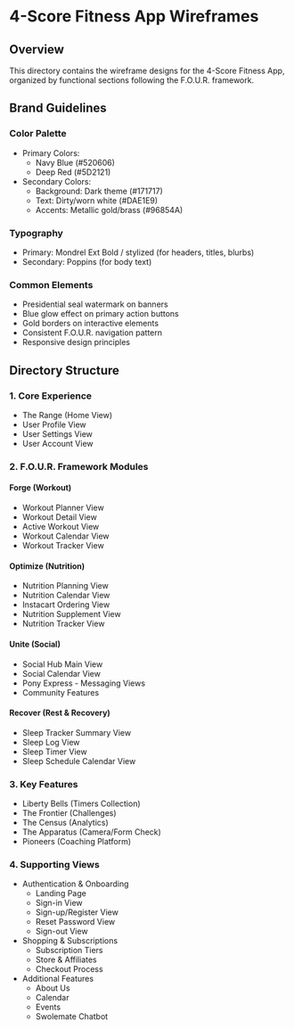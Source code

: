 # 4-Score Fitness App Wireframes

## Overview
This directory contains the wireframe designs for the 4-Score Fitness App, organized by functional sections following the F.O.U.R. framework.

## Brand Guidelines

### Color Palette
- Primary Colors:
  - Navy Blue (#520606)
  - Deep Red (#5D2121)
- Secondary Colors:
  - Background: Dark theme (#171717)
  - Text: Dirty/worn white (#DAE1E9)
  - Accents: Metallic gold/brass (#96854A)

### Typography
- Primary: Mondrel Ext Bold / stylized (for headers, titles, blurbs)
- Secondary: Poppins (for body text)

### Common Elements
- Presidential seal watermark on banners
- Blue glow effect on primary action buttons
- Gold borders on interactive elements
- Consistent F.O.U.R. navigation pattern
- Responsive design principles

## Directory Structure

### 1. Core Experience
- The Range (Home View)
- User Profile View
- User Settings View
- User Account View

### 2. F.O.U.R. Framework Modules

#### Forge (Workout)
- Workout Planner View
- Workout Detail View
- Active Workout View
- Workout Calendar View
- Workout Tracker View

#### Optimize (Nutrition)
- Nutrition Planning View
- Nutrition Calendar View
- Instacart Ordering View
- Nutrition Supplement View
- Nutrition Tracker View

#### Unite (Social)
- Social Hub Main View
- Social Calendar View
- Pony Express - Messaging Views
- Community Features

#### Recover (Rest & Recovery)
- Sleep Tracker Summary View
- Sleep Log View
- Sleep Timer View
- Sleep Schedule Calendar View

### 3. Key Features
- Liberty Bells (Timers Collection)
- The Frontier (Challenges)
- The Census (Analytics)
- The Apparatus (Camera/Form Check)
- Pioneers (Coaching Platform)

### 4. Supporting Views
- Authentication & Onboarding
  - Landing Page
  - Sign-in View
  - Sign-up/Register View
  - Reset Password View
  - Sign-out View
- Shopping & Subscriptions
  - Subscription Tiers
  - Store & Affiliates
  - Checkout Process
- Additional Features
  - About Us
  - Calendar
  - Events
  - Swolemate Chatbot
